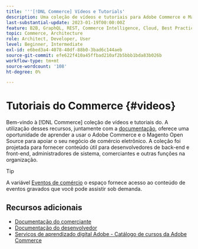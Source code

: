 ```yaml
---
title: '''[!DNL Commerce] Vídeos e Tutorials'
description: Uma coleção de vídeos e tutoriais para Adobe Commerce e Magento Open Source
last-substantial-update: 2023-01-19T00:00:00Z
feature: B2B, GraphQL, REST, Commerce Intelligence, Cloud, Best Practices, API Mesh, App Builder
topic: Commerce, Architecture
role: Architect, Developer, User
level: Beginner, Intermediate
exl-id: e6bed3a4-4078-40df-88b0-3bad6c144aeb
source-git-commit: efe622f410a45ffbad210af2b5bbb1bda83b026b
workflow-type: tm+mt
source-wordcount: '108'
ht-degree: 0%

---
```


# Tutoriais do Commerce {#videos}

Bem-vindo à [!DNL Commerce] coleção de vídeos e tutoriais do. A utilização desses recursos, juntamente com a [documentação](https://experienceleague.adobe.com/docs/commerce.html), oferece uma oportunidade de aprender a usar o Adobe Commerce e o Magento Open Source para apoiar o seu negócio de comércio eletrônico. A coleção foi projetada para fornecer conteúdo útil para desenvolvedores de back-end e front-end, administradores de sistema, comerciantes e outras funções na organização.

<div id="recs-overview-body-1"></div>
<div id="recs-overview-body-2"></div>
<div id="recs-overview-body-3"></div>
<div id="recs-overview-body-4"></div>
<div id="recs-overview-body-5"></div>
<div id="recs-overview-body-6"></div>

>[!TIP]
>
>A variável [Eventos de comércio](https://experienceleague.adobe.com/docs/commerce-events/events/overview.html) o espaço fornece acesso ao conteúdo de eventos gravados que você pode assistir sob demanda.

## Recursos adicionais

- [Documentação do comerciante](https://experienceleague.adobe.com/docs/commerce-admin/user-guides/home.html)
- [Documentação do desenvolvedor](https://developer.adobe.com/commerce)
- [Serviços de aprendizado digital Adobe - Catálogo de cursos da Adobe Commerce](https://learning.adobe.com/catalog.html?solution=Adobe%20Commerce)
